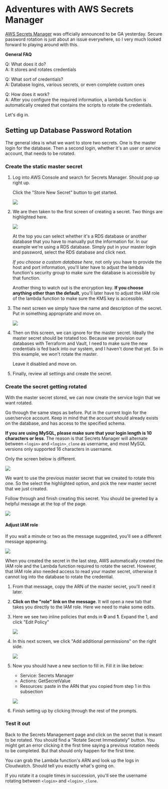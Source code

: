 # Adventures with AWS Secrets Manager

[AWS Secrets Manager](https://aws.amazon.com/blogs/aws/aws-secrets-manager-store-distribute-and-rotate-credentials-securely/) was officially announced to be GA yesterday. Secure password rotation is just about an issue everywhere, so I very much looked forward to playing around with this.

**General FAQ**

Q: What does it do?\
A: It stores and rotates credentials

Q: What sort of credentials?\
A: Database logins, various secrets, or even complete custom ones

Q: How does it work?\
A: After you configure the required information, a lambda function is automatically created that contains the scripts to rotate the credentials.

Let's dig in.

## Setting up Database Password Rotation

The general idea is what we want to store two secrets. One is the master login for the database. Then a second login, whether it's an user or service account, that needs to be rotated.

### Create the static master secret

1. Log into AWS Console and search for Secrets Manager. Should pop up right up.

    Click the "Store New Secret" button to get started.

    ![](/screenshots/0005/01.png)

2. We are then taken to the first screen of creating a secret. Two things are highlighted here.

    ![](/screenshots/0005/02.png)

    At the top you can select whether it's a RDS database or another database that you have to manually put the information for. In our example we're using a RDS database. Simply put in your master login and password, select the RDS database and click next.

    *If you choose a custom database here*, not only you have to provide the host and port information, you'll later have to adjust the lambda function's security group to make sure the database is accessible by that function.

    Another thing to watch out is the encryption key. **If you choose anything other than the default**, you'll later have to adjust the IAM role of the lambda function to make sure the KMS key is accessible.

3. The next screen we simply have the name and description of the secret. Put in something appropriate and move on.

    ![](/screenshots/0005/03.png)

4. Then on this screen, we can ignore for the master secret. Ideally the master secret should be rotated too. Because we provision our databases with Terraform and Vault, I need to make sure the new credentials is fed back into our system, and I haven't done that yet. So in this example, we won't rotate the master.

    Leave it disabled and move on.

5. Finally, review all settings and create the secret.

### Create the secret getting rotated

With the master secret stored, we can now create the service login that we want rotated.

Go through the same steps as before. Put in the current login for the user/service account. Keep in mind that the account should already exists on the database, and has access to the specified schema.

**If you are using MySQL, please make sure that your login length is 10 characters or less**. The reason is that Secrets Manager will alternate between `<login>` and `<login>_clone` as username, and most MySQL versions only supported 16 characters in username.

Only the screen below is different.

![](/screenshots/0005/04.png)

We want to use the previous master secret that we created to rotate this one. So the select the highlighted option, and pick the new master secret that we just created.

Follow through and finish creating this secret. You should be greeted by a helpful message at the top of the page.

![](/screenshots/0005/05.png)

#### Adjust IAM role

If you wait a minute or two as the message suggested, you'll see a different message appearing.

![](/screenshots/0005/06.png)

When you created the secret in the last step, AWS automatically created the IAM role and the Lambda function required to rotate the secret. However, that IAM role also needed access to read your master secret, otherwise it cannot log into the database to rotate the credential.

1. From that message, copy the ARN of the master secret, you'll need it later.

2. **Click on the "role" link on the message**. It will open a new tab that takes you directly to the IAM role. Here we need to make some edits.

3. Here we see two inline policies that ends in **0** and **1**. Expand the 1, and click "Edit Policy"

    ![](/screenshots/0005/07.png)

4. In this next screen, we click "Add additional permissions" on the right side.

    ![](/screenshots/0005/08.png)

5. Now you should have a new section to fill in. Fill it in like below:

    - Service: Secrets Manager
    - Actions: GetSecretValue
    - Resources: paste in the ARN that you copied from step 1 in this subsection

    ![](/screenshots/0005/09.png)

6. Finish setting up by clicking through the rest of the prompts.

### Test it out

Back to the Secrets Management page and click on the secret that is meant to be rotated. You should find a "Rotate Secret Immediately" button. You might get an error clicking it the first time saying a previous rotation needs to be completed. But that should only happen for the first time.

You can grab the Lambda function's ARN and look up the logs in Cloudwatch. Should tell you exactly what's going on.

If you rotate it a couple times in succession, you'll see the username rotating between `<login>` and `<login>_clone`.
